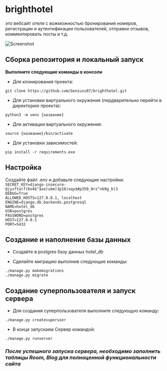 # brighthotel
это вебсайт отеля с вожможностью бронирования номеров, регистрации и аутентификации пользователей, отправки отзывов, комментировать посты и т.д.

![Screenshot](https://user-images.githubusercontent.com/116701462/209672451-94193f5c-c09c-4b18-906c-12060c9b3fc8.png)

## Сборка репозитория и локальный запуск
**Выполните следующие команды в консоли**     
- Для клонирования проекта:

```git clone https://github.com/Geniuss87/brighthotel.git```

- Для установки виртуального окружения (пердварительно перейти в директорию проекта):

`python3 -m venv {название}` 

- Для активации виртуального окружения:

`source {название}/bin/activate`

- Для установки зависимостей:

`pip install -r requirements.exe`

## Настройка
Создайте файл .env и добавьте следующие настройки:   
`SECRET_KEY=django-insecure-@jysfta(f(6o4$^$xe)ukm)3p16)xqy$#p350_0rz^vb9g_b(3`   
`DEBUG=True`   
`ALLOWED_HOSTS=127.0.0.1, localhost`   
`ENGINE=django.db.backends.postgresql`   
`NAME=hotel_db`   
`USR=postgres`   
`PASSWORD=postgres`   
`HOST=127.0.0.1`   
`PORT=5432`   

## Создание и наполнение базы данных
- Создайте в postgres базу данных hotel_db

- Сделайте миграцию выполнив следующие команды:

`./manage.py makemigrations`  
`./manage.py migrate`

## Создание суперпользователя и запуск сервера
- Для создания суперпользователя выполните следующую команду:

`./manage.py createsuperuser`

- В конце запускаем Сервер командой:

`./manage.py runserver`

### _После успешного запуска сервера, необходимо заполнить таблицы Room, Blog для полноценной функциональности сайта_
